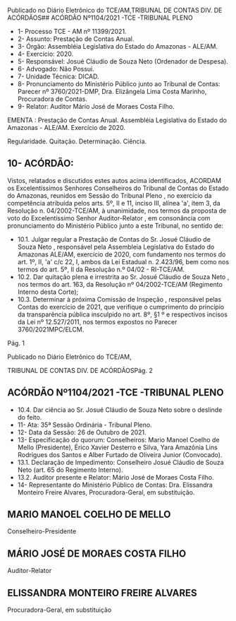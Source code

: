 Publicado  no  Diário  Eletrônico do TCE/AM,TRIBUNAL DE CONTAS DIV. DE ACÓRDÃOS## ACÓRDÃO Nº1104/2021 -TCE -TRIBUNAL PLENO

- 1- Processo TCE - AM nº 11399/2021.
- 2- Assunto: Prestação de Contas Anual.
- 3- Órgão: Assembléia Legislativa do Estado do Amazonas - ALE/AM.
- 4- Exercício: 2020.
- 5- Responsável: Josué Cláudio de Souza Neto (Ordenador de Despesa).
- 6- Advogado: Não Possui.
- 7- Unidade Técnica: DICAD.
- 8- Pronunciamento  do  Ministério  Público  junto  ao  Tribunal  de  Contas: Parecer  nº 3760/2021-DMP, Dra. Elizângela Lima Costa Marinho, Procuradora de Contas.
- 9- Relator: Auditor Mário José de Moraes Costa Filho.

EMENTA :  Prestação  de  Contas  Anual.  Assembléia Legislativa do  Estado  do  Amazonas  -  ALE/AM. Exercício de 2020.

Regularidade. Quitação. Determinação. Ciência.

## 10-  ACÓRDÃO:

Vistos, relatados e discutidos estes autos acima identificados, ACORDAM os Excelentíssimos Senhores Conselheiros do Tribunal de Contas do Estado do Amazonas, reunidos em Sessão do Tribunal Pleno , no exercício da competência atribuída pelos arts. 5º, II e 11, inciso III, alínea 'a', item 3, da Resolução n. 04/2002-TCE/AM, à unanimidade, nos termos da proposta de voto do Excelentíssimo Senhor Auditor-Relator , em consonância com pronunciamento do Ministério Público junto a este Tribunal, no sentido de:

- 10.1.  Julgar regular a  Prestação de Contas do Sr. Josué Cláudio de Souza Neto , responsável pela Assembleia Legislativa do Estado do Amazonas ALE/AM, exercício de 2020, com fundamento nos termos do art. 1º, II, 'a' c/c  22,  I,  ambos  da  Lei Estadual  n.  2.423/96,  bem  como nos termos do art. 5º, II da Resolução n.º 04/02 - RI-TCE/AM.
- 10.2.  Dar quitação plena e irrestrita ao Sr. Josué Cláudio de Souza Neto , nos termos do art. 163, da Resolução nº 04/2002-TCE/AM (Regimento Interno desta Corte);
- 10.3.  Determinar à próxima  Comissão  de  Inspeção , responsável  pelas Contas do exercício de 2021, que verifique o cumprimento do princípio da transparência pública insculpido no art. 8º, §1 º e respectivos incisos da Lei nº 12.527/2011, nos termos expostos no Parecer 3760/2021MPC/ELCM.

Pág. 1

Publicado  no  Diário  Eletrônico do TCE/AM,

TRIBUNAL DE CONTAS DIV. DE ACÓRDÃOSPág. 2

## ACÓRDÃO Nº1104/2021 -TCE -TRIBUNAL PLENO

- 10.4.  Dar ciência ao Sr. Josué Cláudio de Souza Neto sobre o deslinde do feito.
- 11-  Ata: 35ª Sessão Ordinária - Tribunal Pleno.
- 12-  Data da Sessão: 26 de Outubro de 2021.
- 13-  Especificação do quorum: Conselheiros: Mario Manoel Coelho de Mello (Presidente), Érico Xavier Desterro e Silva, Yara Amazônia Lins Rodrigues dos Santos e Alber Furtado de Oliveira Junior (Convocado).
- 13.1. Declaração de Impedimento: Conselheiro Josué Cláudio de Souza Neto (art. 65 do Regimento Interno).
- 13.2. Auditor presente e Relator: Mário José de Moraes Costa Filho.
- 14-  Representante do Ministério Público de Contas: Dra. Elissandra Monteiro Freire Alvares, Procuradora-Geral, em substituição.

## MARIO MANOEL COELHO DE MELLO

Conselheiro-Presidente

## MÁRIO JOSÉ DE MORAES COSTA FILHO

Auditor-Relator

## ELISSANDRA MONTEIRO FREIRE ALVARES

Procuradora-Geral, em substituição